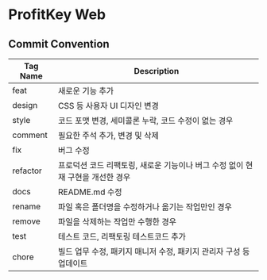 # ProfitKey Web

## Commit Convention

| Tag Name | Description                                                                    |
| -------- | ------------------------------------------------------------------------------ |
| feat     | 새로운 기능 추가                                                               |
| design   | CSS 등 사용자 UI 디자인 변경                                                   |
| style    | 코드 포맷 변경, 세미콜론 누락, 코드 수정이 없는 경우                           |
| comment  | 필요한 주석 추가, 변경 및 삭제                                                 |
| fix      | 버그 수정                                                                      |
| refactor | 프로덕션 코드 리팩토링, 새로운 기능이나 버그 수정 없이 현재 구현을 개선한 경우 |
| docs     | README.md 수정                                                                 |
| rename   | 파일 혹은 폴더명을 수정하거나 옮기는 작업만인 경우                             |
| remove   | 파일을 삭제하는 작업만 수행한 경우                                             |
| test     | 테스트 코드, 리팩토링 테스트코드 추가                                          |
| chore    | 빌드 업무 수정, 패키지 매니저 수정, 패키지 관리자 구성 등 업데이트             |
